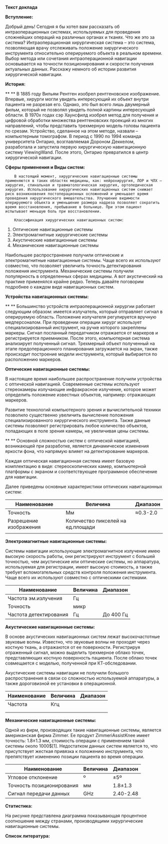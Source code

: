 **Текст доклада**

**Вступление:**

Добрый день! Сегодня я бы хотел вам рассказать об интраоперационных системах, используемых для проведения сложнейших операций на различных органах и тканях. Что же это за система? Интраоперационная хирургическая система – это система, позволяющая врачу отслеживать положение хирургического инструмента относительно оперируемого объекта в реальном времени. Выбор метода или сочетания интраоперационной навигации основывается на точности позиционирования и скорости получения актуальных данных. Расскажу немного об истории развития хирургической навигации.

**История:**

**       ** В 1885 году Вильям Рентген изобрел рентгеновское изображение. Впервые, хирурги могли увидеть интересующий их объект внутри пациента не разрезая его. Однако, это был всего лишь двумерный фильм, который не позволял увидеть полной картины интересующей области. В 1970х годах сэр Хаунсфилд изобрел метод для получения и цифровой обработки множества рентгеновских проекций из многих направлений, чтобы представить трехмерную модель головы пациента по срезам. Устройство, сделанное на этом методе, назвали – компьютерным томографом. В период с 1990 по 1994 команда университета Онтарио, возглавляемая Дороном Деккелом, разработала и запустила первую хирургическую навигационную систему ViewingWand. После этого, Онтарио превратился в центр хирургической навигации.

**Сферы применения и Виды систем:**

        В настоящий момент, хирургические навигационные системы применяются в таких областях медицины, как: нейрохирургия, ЛОР и ЧЛХ – хирургия, спинальная и травматологическая хирургия, ортопедическая хирургия. Использование хирургических навигационных систем снижает риск возникновения постоперационных осложнений и уменьшает время проведения хирургического вмешательства. Улучшение видимости оперируемого объекта и уменьшение размера надреза позволяет сократить время восстановления, пребывание в больнице. При этом пациент испытывает меньшую боль при восстановлении.

        Классификация хирургических навигационных систем:

1. Оптические навигационные системы
2. Электромагнитные хирургические системы
3. Акустические навигационные системы
4. Механические навигационные системы

Наибольшее распространение получили оптические и электромагнитные навигационные системы. Чаще всего их используют совместно, что позволяет увеличить точность детектирования положения инструмента. Механические системы получили популярность в определенных сферах медицины. А вот акустический на практике применялся крайне редко. Теперь давайте поговорим подробнее о каждом виде навигационных систем.

**Устройства навигационных системы:**

**       ** Большинство устройств интраоперационной хирургии работает следующим образом: имеется излучатель, который отправляет сигнал в оперируемую область. Положение излучателя регулируется вручную медперсоналом. При проведении операции хирург использует специализированный инструмент, на ручке которого закреплены маркеры. Сигнал посланный передатчиком отражается от маркеров и регистрируется приемником. После этого, компьютерная система анализирует полученный сигнал. Трехмерный объект полученный на этапе предоперационного планирования загружается на экран, также происходит построение модели инструмента, который выбирается по расположению маркеров.

**Оптические навигационные системы:**

В настоящее время наибольшее распространение получили устройства с оптической навигацией. Современные системы используют стереокамеры излучающие инфракрасное излучение, которое может определить положение известных объектов, например: отражающих маркеров.

Развитие технологий компьютерного зрения и вычислительной техники позволило существенно увеличить вычисление положения специализированного хирургического инструмента. Также данные системы позволяют регистрировать любое количество объектов, попадающих в поле зрения камеры, не увеличивая цены системы.

**       ** Основной сложностью систем с оптической навигацией, возникающей при разработке, является динамическое изменения яркости фона, что напрямую влияет на детектирование маркеров.

Каждая оптическая навигационная система имеет базовую комплектацию в виде: стереоскопических камер, компьютерной платформы с экраном и соответствующее программное обеспечение для навигации.

Далее приведены основные характеристики оптических навигационных систем:

| Наименование | Величина | Диапазон |
| --- | --- | --- |
| Точность | Мм | ≈0.3-2.0 |
| Разрешение изображения | Количество пикселей на ед.площади |   |
|   |   |   |



**Электромагнитные навигационные системы:**

Системы навигации использующие электромагнитное излучение имею высокую скорость работы, они регистрируют инструмент с большей точностью, чем акустические или оптические системы, но аппаратура, используемая для регистрации, имеет высокую стоимость, а также требует вспомогательных средств контроля положения инструмента. Чаще всего их используют совместно с оптическими системами.

| Наименование | Величина | Диапазон |
| --- | --- | --- |
| Частота эм.излучения | Гц |   |
| Точность | микр |   |
| Частота детектирования | Гц | До 400 Гц |

**Акустические навигационные системы:**

В основе акустических навигационных систем лежат высокочастотные звуковые волны. Известно, что звуковые волны не проходят через костную ткань, а отражаются от ее поверхности. Регистрируя отраженный сигнал, можно выделить трехмерное облако точек, представляющих костную поверхность пациента. После облако точек совмещается с моделью, полученной при КТ-обследовании.

Акустические системы навигации не получили большого распространения в связи со сложностью используемой аппаратуры, а также дороговизной ее установки в операционной.

| Наименование | Величина | Диапазон |
| --- | --- | --- |
| Частота | Кгц |   |
|   |   |   |
|   |   |   |

**Механические навигационные системы:**

Одной из фирм, производящих такие навигационные системы, является американская фирма Zimmer. Ее продукт ZimmeriAssistKnee имеет точность: 1.8±1.3 мм, стоимость операции с применением такой системы около 1000$[1]. Недостатком данных систем является то, что присутствует жесткая привязка к положению инструмента, что препятствует изменению позиции пациента во время операции.

| Наименование | Величина | Диапазон |
| --- | --- | --- |
| Угловое отклонение | º | ±5º |
| Точность позиционирования | мм | 1.8±1.3 |
| Сигнал передачи данных | GHz | 2.40-2.48 |

**Статистика:**

На рисунке	 представлена диаграмма показывающая процентное соотношение между странами, производящими хирургические навигационные системы.

**Список литература:**